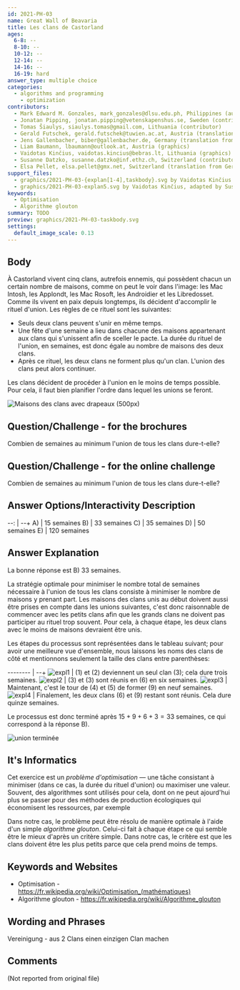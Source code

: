 ```yaml
---
id: 2021-PH-03
name: Great Wall of Beavaria
title: Les clans de Castorland
ages:
  6-8: --
  8-10: --
  10-12: --
  12-14: --
  14-16: --
  16-19: hard
answer_type: multiple choice
categories:
  - algorithms and programming
    - optimization
contributors:
  - Mark Edward M. Gonzales, mark_gonzales@dlsu.edu.ph, Philippines (author)
  - Jonatan Pipping, jonatan.pipping@vetenskapenshus.se, Sweden (contributor)
  - Tomas Šiaulys, siaulys.tomas@gmail.com, Lithuania (contributor)
  - Gerald Futschek, gerald.futschek@tuwien.ac.at, Austria (translation from English into German)
  - Jens Gallenbacher, biber@gallenbacher.de, Germany (translation from English into German)
  - Liam Baumann, lbaumann@outlook.at, Austria (graphics)
  - Vaidotas Kinčius, vaidotas.kincius@bebras.lt, Lithuania (graphics)
  - Susanne Datzko, susanne.datzko@inf.ethz.ch, Switzerland (contributor, graphics)
  - Elsa Pellet, elsa.pellet@gmx.net, Switzerland (translation from German into French)
support_files:
  - graphics/2021-PH-03-{explan[1-4],taskbody}.svg by Vaidotas Kinčius and Liam Baumann
  - graphics/2021-PH-03-explan5.svg by Vaidotas Kinčius, adapted by Susanne Datzko
keywords:
  - Optimisation
  - Algorithme glouton
summary: TODO
preview: graphics/2021-PH-03-taskbody.svg
settings:
  default_image_scale: 0.13
---
```



## Body

À Castorland vivent cinq clans, autrefois ennemis, qui possèdent chacun un certain nombre de maisons, comme on peut le voir dans l'image: les Mac Intosh, les Applondt, les Mac Rosoft, les Androidier et les Libredosset. Comme ils vivent en paix depuis longtemps, ils décident d'accomplir le rituel d'union. Les règles de ce rituel sont les suivantes:
- Seuls deux clans peuvent s'unir en même temps.
- Une fête d'une semaine a lieu dans chacune des maisons appartenant aux clans qui s'unissent afin de sceller le pacte. La durée du rituel de l'union, en semaines, est donc égale au nombre de maisons des deux clans.
- Après ce rituel, les deux clans ne forment plus qu'un clan. L'union des clans peut alors continuer.

Les clans décident de procéder à l'union en le moins de temps possible. Pour cela, il faut bien planifier l'ordre dans lequel les unions se feront.


![](graphics/2021-PH-03-taskbody.svg "Maisons des clans avec drapeaux (500px)")


## Question/Challenge - for the brochures

Combien de semaines au minimum l'union de tous les clans dure-t-elle?


## Question/Challenge - for the online challenge

Combien de semaines au minimum l'union de tous les clans dure-t-elle?


## Answer Options/Interactivity Description

--: | --+
 A) | 15 semaines
 B) | 33 semaines
 C) | 35 semaines
 D) | 50 semaines
 E) | 120 semaines


## Answer Explanation

La bonne réponse est B) 33 semaines.

La stratégie optimale pour minimiser le nombre total de semaines nécessaire à l'union de tous les clans consiste à minimiser le nombre de maisons y prenant part. Les maisons des clans unis au début doivent aussi être prises en compte dans les unions suivantes, c'est donc raisonnable de commencer avec les petits clans afin que les grands clans ne doivent pas participer au rituel trop souvent. Pour cela, à chaque étape, les deux clans avec le moins de maisons devraient être unis. 

Les étapes du processus sont représentées dans le tableau suivant; pour avoir une meilleure vue d'ensemble, nous laissons les noms des clans de côté et mentionnons seulement la taille des clans entre parenthèses: 

-------- | --+
![expl1] | (1) et (2) deviennent un seul clan (3); cela dure trois semaines.
![expl2] | (3) et (3) sont réunis en (6) en six semaines.
![expl3] | Maintenant, c'est le tour de (4) et (5) de former (9) en neuf semaines.
![expl4] | Finalement, les deux clans (6) et (9) restant sont réunis. Cela dure quinze semaines.

Le processus est donc terminé après $15+9+6+3=33$ semaines, ce qui correspond à la réponse B).

![](graphics/2021-PH-03-explan5.svg "union terminée")

[expl1]: graphics/2021-PH-03-explan1.svg "explication étape 1"
[expl2]: graphics/2021-PH-03-explan2.svg "explication étape 2"
[expl3]: graphics/2021-PH-03-explan3.svg "explication étape 3"
[expl4]: graphics/2021-PH-03-explan4.svg "explication étape 4"


## It's Informatics

Cet exercice est un _problème d'optimisation_ — une tâche consistant à minimiser (dans ce cas, la durée du rituel d'union) ou maximiser une valeur. Souvent, des algorithmes sont utilisés pour cela, dont on ne peut ajourd'hui plus se passer pour des méthodes de production écologiques qui économisent les ressources, par exemple

Dans notre cas, le problème peut être résolu de manière optimale à l'aide d'un simple _algorithme glouton_. Celui-ci fait à chaque étape ce qui semble être le mieux d'après un critère simple. Dans notre cas, le critère est que les clans doivent être les plus petits parce que cela prend moins de temps.



## Keywords and Websites

 - Optimisation - https://fr.wikipedia.org/wiki/Optimisation_(mathématiques)
 - Algorithme glouton - https://fr.wikipedia.org/wiki/Algorithme_glouton


## Wording and Phrases

Vereinigung - aus 2 Clans einen einzigen Clan machen


## Comments

(Not reported from original file)
